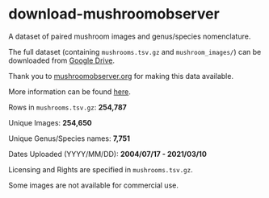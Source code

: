 # download-mushroomobserver

A dataset of paired mushroom images and genus/species nomenclature.

The full dataset (containing `mushrooms.tsv.gz` and `mushroom_images/`) can be downloaded from [Google Drive](https://drive.google.com/file/d/1RfjX5nEGJNoTEVqaThxumBlm3-75IJR1/view?usp=sharing).

Thank you to [mushroomobserver.org](mushroomobserver.org) for making this data available. 

More information can be found [here](https://mushroomobserver.org/articles/20).

Rows in `mushrooms.tsv.gz`: **254,787**

Unique Images: **254,650**

Unique Genus/Species names: **7,751**

Dates Uploaded (YYYY/MM/DD): **2004/07/17 - 2021/03/10**

Licensing and Rights are specified in `mushrooms.tsv.gz`. 

Some images are not available for commercial use.
